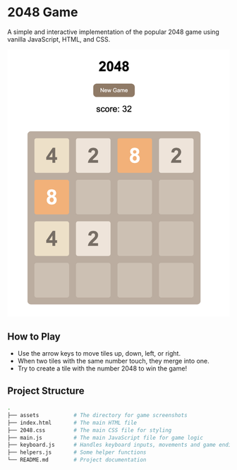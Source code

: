 # 2048 Game

A simple and interactive implementation of the popular 2048 game using vanilla JavaScript, HTML, and CSS.

![Game Screenshot](./assets/screenshot.png)

## How to Play

- Use the arrow keys to move tiles up, down, left, or right.
- When two tiles with the same number touch, they merge into one.
- Try to create a tile with the number 2048 to win the game!

## Project Structure

```bash
.
├── assets           # The directory for game screenshots
├── index.html       # The main HTML file
├── 2048.css         # The main CSS file for styling
├── main.js          # The main JavaScript file for game logic
├── keyboard.js      # Handles keyboard inputs, movements and game ending
├── helpers.js       # Some helper functions
└── README.md        # Project documentation
